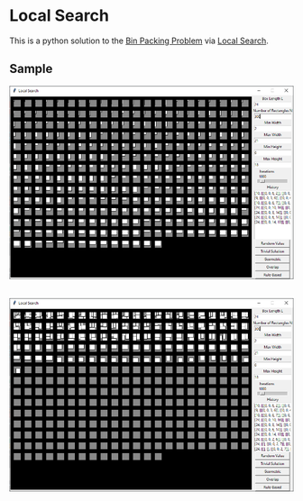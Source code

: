 <h1>Local Search</h1>

This is a python solution to the <a href="https://en.wikipedia.org/wiki/Bin_packing_problem">Bin Packing Problem</a> via <a href="https://en.wikipedia.org/wiki/Local_search_(optimization)">Local Search</a>.


<h2>Sample</h2>

<img src="images/Capture1.PNG" width="650"><br><br>

<img src="images/Capture2.PNG" width="650"><br><br>
